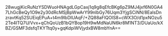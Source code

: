 28wugjKicRuNzYSDWuoHNAgdLGpCaxj1q9g8qEfcBKg6pZ9MJ4jxf6N0GA47LhGcBeQy1O9e2y30dRcMSjBpWwArY99nlbGy76Uqm3YjgSCiNN/8EaIsDnzravtKq52SUEiqEPuA+t4m9IbDIUAqF/+ZQ88aFlQOlS8+cWX3O/d1pxNOzu52Te4ITQ7U/Vvx+qChQoUzB1bQYBop19H9wMdNaUN6kr8M1NT3/DUaUo/kXBZ/GSMF3dsfqTKYTtq0y+gqKdpiWVjydxBW8mbYnA==